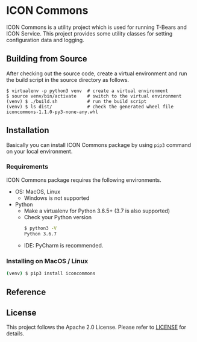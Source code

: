 # ICON Commons

ICON Commons is a utility project which is used for running T-Bears and ICON Service.
This project provides some utility classes for setting configuration data and logging.

## Building from Source
After checking out the source code, create a virtual environment and run the build script in the source directory as follows.
```
$ virtualenv -p python3 venv  # create a virtual environment
$ source venv/bin/activate    # switch to the virtual environment
(venv) $ ./build.sh           # run the build script
(venv) $ ls dist/             # check the generated wheel file
iconcommons-1.1.0-py3-none-any.whl
```

## Installation

Basically you can install ICON Commons package by using `pip3` command on your local environment.

### Requirements

ICON Commons package requires the following environments.

- OS: MacOS, Linux
  - Windows is not supported
- Python
  - Make a virtualenv for Python 3.6.5+ (3.7 is also supported)
  - Check your Python version
    ```bash
    $ python3 -V
    Python 3.6.7
    ```
  - IDE: PyCharm is recommended.

### Installing on MacOS / Linux

```bash
(venv) $ pip3 install iconcommons
```

## Reference

## License

This project follows the Apache 2.0 License. Please refer to [LICENSE](https://www.apache.org/licenses/LICENSE-2.0) for details.

